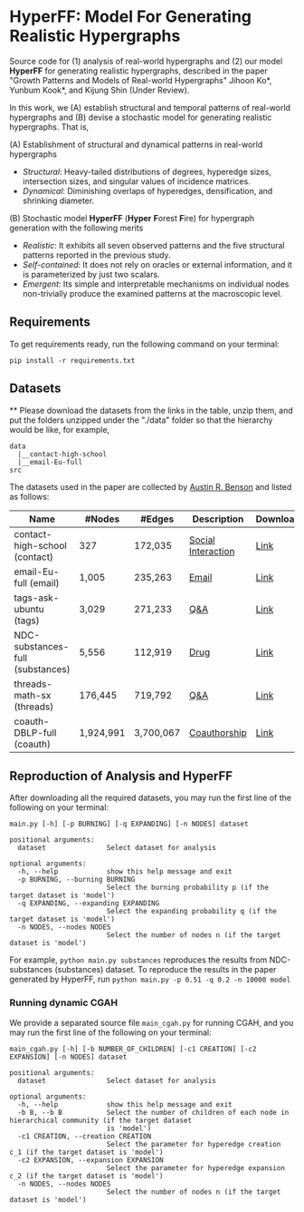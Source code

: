 # HyperFF: Model For Generating Realistic Hypergraphs
Source code for (1) analysis of real-world hypergraphs and (2) our model **HyperFF** for generating realistic hypergraphs, described in the paper "Growth Patterns and Models of Real-world Hypergraphs" Jihoon Ko*, Yunbum Kook*, and Kijung Shin (Under Review).

In this work, we (A) establish structural and temporal patterns of real-world hypergraphs and (B) devise a stochastic model for generating realistic hypergraphs. That is,

(A) Establishment of structural and dynamical patterns in real-world hypergraphs
*  _Structural_: Heavy-tailed distributions of degrees, hyperedge sizes, intersection sizes, and singular values of incidence matrices.
* _Dynamical_: Diminishing overlaps of hyperedges, densification, and shrinking diameter.

(B) Stochastic model **HyperFF** (**Hyper** **F**orest **F**ire) for hypergraph generation with the following merits
* _Realistic_: It exhibits all seven observed patterns and the five structural patterns reported in the previous study.
* _Self-contained_: It does not rely on oracles or external information, and it is parameterized by just two scalars.
* _Emergent_: Its simple and interpretable mechanisms on individual nodes non-trivially produce the examined patterns at the macroscopic level.


## Requirements

To get requirements ready, run the following command on your terminal:
```setup
pip install -r requirements.txt
```

## Datasets
** Please download the datasets from the links in the table, unzip them, and put the folders unzipped under the "./data" folder so that the hierarchy would be like, for example, 
```
data
  |__contact-high-school
  |__email-Eu-full
src
```

The datasets used in the paper are collected by [Austin R. Benson](https://www.cs.cornell.edu/~arb/data/) and listed as follows:


| Name                             | #Nodes    | #Edges    | Description                                                             | Download                                                                       |
|----------------------------------|-----------|-----------|-------------------------------------------------------------------------|--------------------------------------------------------------------------------|
| contact-high-school (contact)    | 327       | 172,035   | [Social Interaction](https://www.cs.cornell.edu/~arb/data/coauth-DBLP/) | [Link](https://drive.google.com/file/d/1tC0TdzV_IMTzhkIN_4P8y9M1a3lH-ScK/view) |
| email-Eu-full (email)            | 1,005     | 235,263   | [Email](https://www.cs.cornell.edu/~arb/data/email-Eu/)                 | [Link](https://drive.google.com/file/d/1oFnrRaLPlYCNgABInjjW8fUgui49eOZN/view) |
| tags-ask-ubuntu (tags)           | 3,029     | 271,233   | [Q&A](https://www.cs.cornell.edu/~arb/data/tags-ask-ubuntu/)            | [Link](https://drive.google.com/file/d/1tb1ZJlXEJnlRkXpTuBZlOqqsFknWCkUV/view) |
| NDC-substances-full (substances) | 5,556     | 112,919   | [Drug](https://www.cs.cornell.edu/~arb/data/NDC-substances/)            | [Link](https://drive.google.com/file/d/1dLJt3qzAOYieay03Sp9h8ZfVMiU-nMqC/view) |
| threads-math-sx (threads)        | 176,445   | 719,792   | [Q&A](https://www.cs.cornell.edu/~arb/data/threads-math-sx/)            | [Link](https://drive.google.com/file/d/1aoNCO5IfY14cIKyTir-qAZl78sgMixhA/view) |
| coauth-DBLP-full (coauth)        | 1,924,991 | 3,700,067 | [Coauthorship](https://www.cs.cornell.edu/~arb/data/coauth-DBLP/)       | [Link](https://drive.google.com/file/d/1tC0TdzV_IMTzhkIN_4P8y9M1a3lH-ScK/view) |

## Reproduction of Analysis and HyperFF

After downloading all the required datasets, you may run the first line of the following on your terminal:
```
main.py [-h] [-p BURNING] [-q EXPANDING] [-n NODES] dataset

positional arguments:
  dataset               Select dataset for analysis

optional arguments:
  -h, --help            show this help message and exit
  -p BURNING, --burning BURNING
                        Select the burning probability p (if the target dataset is 'model')
  -q EXPANDING, --expanding EXPANDING
                        Select the expanding probability q (if the target dataset is 'model')
  -n NODES, --nodes NODES
                        Select the number of nodes n (if the target dataset is 'model')
```

For example, ```python main.py substances``` reproduces the results from NDC-substances (substances) dataset.
To reproduce the results in the paper generated by HyperFF, run ```python main.py -p 0.51 -q 0.2 -n 10000 model```

### Running dynamic CGAH

We provide a separated source file `main_cgah.py` for running CGAH, and you may run the first line of the following on your terminal:
```
main_cgah.py [-h] [-b NUMBER_OF_CHILDREN] [-c1 CREATION] [-c2 EXPANSION] [-n NODES] dataset

positional arguments:
  dataset               Select dataset for analysis

optional arguments:
  -h, --help            show this help message and exit
  -b B, --b B           Select the number of children of each node in hierarchical community (if the target dataset
                        is 'model')
  -c1 CREATION, --creation CREATION
                        Select the parameter for hyperedge creation c_1 (if the target dataset is 'model')
  -c2 EXPANSION, --expansion EXPANSION
                        Select the parameter for hyperedge expansion c_2 (if the target dataset is 'model')
  -n NODES, --nodes NODES
                        Select the number of nodes n (if the target dataset is 'model')
```